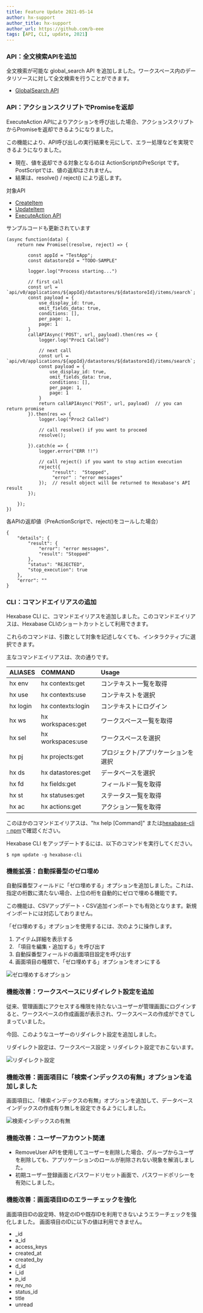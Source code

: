 ```yaml
---
title: Feature Update 2021-05-14
author: hx-support
author_title: hx-support
author_url: https://github.com/b-eee
tags: [API, CLI, update, 2021]
---
```



### API：全文検索APIを追加

全文検索が可能な global_search API を追加しました。ワークスペース内のデータリソースに対して全文検索を行うことができます。

- [GlobalSearch API](/docs/v0/items-search/GlobalSearch)


### API：アクションスクリプトでPromiseを返却

ExecuteAction APIによりアクションを呼び出した場合、アクションスクリプトからPromiseを返却できるようになりました。

この機能により、API呼び出しの実行結果を元にして、エラー処理などを実現できるようになりました。

- 現在、値を返却できる対象となるのは ActionScriptのPreScript です。PostScriptでは、値の返却はされません。
- 結果は、resolve() / reject() により返します。

対象API

- [CreateItem](/docs/v0/item-actions/CreateItem)
- [UpdateItem](/docs/v0/item-actions/UpdateItem)
- [ExecuteAction API](/docs/v0/item-actions/ExecuteAction)

サンプルコードも更新されています
```
(async function(data) {
    return new Promise((resolve, reject) => {

        const appId = "TestApp";
        const datastoreId = "TODO-SAMPLE"
    
        logger.log("Process starting...")
    
        // first call
        const url = `api/v0/applications/${appId}/datastores/${datastoreId}/items/search`;
        const payload = {
            use_display_id: true,
            omit_fields_data: true,
            conditions: [],
            per_page: 1,
            page: 1
        }
        callAPIAsync('POST', url, payload).then(res => {
            logger.log("Proc1 Called")

            // next call
            const url = `api/v0/applications/${appId}/datastores/${datastoreId}/items/search`;
            const payload = {
                use_display_id: true,
                omit_fields_data: true,
                conditions: [],
                per_page: 1,
                page: 1
            } 
            return callAPIAsync('POST', url, payload)  // you can return promise
        }).then(res => {
            logger.log("Proc2 Called")

            // call resolve() if you want to proceed
            resolve(); 

        }).catch(e => {
            logger.error("ERR !!")

            // call reject() if you want to stop action execution
            reject({
                 "result":  "Stopped", 
                 "error" : "error messages"
            });  // result object will be returned to Hexabase's API result 
        });    

    });
})
```
各APIの返却値（PreActionScriptで、reject()をコールした場合）
```
{
    "details": {
        "result": {
            "error": "error messages",
            "result": "Stopped"
        },
        "status": "REJECTED",
        "stop_execution": true
    },
    "error": ""
}
```

### CLI：コマンドエイリアスの追加

Hexabase CLI に、コマンドエイリアスを追加しました。このコマンドエイリアスは、Hexabase CLIのショートカットとして利用できます。

これらのコマンドは、引数として対象を記述しなくても、インタラクティブに選択できます。

主なコマンドエイリアスは、次の通りです。

|ALIASES|COMMAND|Usage|
|:----|:----|:----|
|hx env|hx contexts:get|コンテキスト一覧を取得|
|hx use|hx contexts:use|コンテキストを選択|
|hx login|hx contexts:login|コンテキストにログイン|
|hx ws|hx workspaces:get|ワークスペース一覧を取得|
|hx sel|hx workspaces:use|ワークスペースを選択|
|hx pj|hx projects:get|プロジェクト/アプリケーションを選択|
|hx ds|hx datastores:get|データベースを選択|
|hx fd|hx fields:get|フィールド一覧を取得|
|hx st|hx statuses:get|ステータス一覧を取得|
|hx ac|hx actions:get|アクション一覧を取得|


このほかのコマンドエイリアスは、"hx help [Command]" または[hexabase-cli - npm](https://www.npmjs.com/package/hexabase-cli)で確認ください。

Hexabase CLI をアップデートするには、以下のコマンドを実行してください。

```
$ npm update -g hexabase-cli
```


### 機能拡張：自動採番型のゼロ埋め

自動採番型フィールドに「ゼロ埋めする」オプションを追加しました。これは、指定の桁数に満たない場合、上位の桁を自動的にゼロで埋める機能です。

この機能は、CSVアップデート・CSV追加インポートでも有効となります。新規インポートには対応しておりません。

「ゼロ埋めする」オプションを使用するには、次のように操作します。

1. アイテム詳細を表示する
2. 「項目を編集・追加する」を呼び出す
3. 自動採番型フィールドの画面項目設定を呼び出す
4. 画面項目の種類で、「ゼロ埋めする」オプションをオンにする

![ゼロ埋めするオプション](/img/blogs/2021-05-14/zeropadding.png)


### 機能改善：ワークスペースにリダイレクト設定を追加

従来、管理画面にアクセスする権限を持たないユーザーが管理画面にログインすると、ワークスペースの作成画面が表示され、ワークスペースの作成ができてしまっていました。

今回、このようなユーザーのリダイレクト設定を追加しました。

リダイレクト設定は、ワークスペース設定 > リダイレクト設定でおこないます。

![リダイレクト設定](/img/blogs/2021-05-14/redirect_settings.png)

### 機能改善：画面項目に「検索インデックスの有無」オプションを追加しました

画面項目に、「検索インデックスの有無」オプションを追加して、データベースインデックスの作成有り無しを設定できるようにしました。

![検索インデックスの有無](/img/blogs/2021-05-14/has_db_index.png)

### 機能改善：ユーザーアカウント関連

- RemoveUser APIを使用してユーザーを削除した場合、グループからユーザを削除しても、アプリケーションのロールが削除されない現象を解消しました。
- 初期ユーザー登録画面とパスワードリセット画面で、パスワードポリシーを有効にしました。

### 機能改善：画面項目IDのエラーチェックを強化

画面項目IDの設定時、特定のIDや既存IDを利用できないようエラーチェックを強化しました。
画面項目のIDに以下の値は利用できません。
- _id
- a_id
- access_keys
- created_at
- created_by
- d_id
- i_id
- p_id
- rev_no
- status_id
- title
- unread


